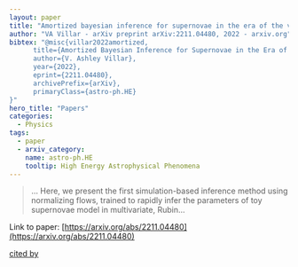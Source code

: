 ```yaml
---
layout: paper
title: "Amortized bayesian inference for supernovae in the era of the vera rubin observatory using normalizing flows"
author: "VA Villar - arXiv preprint arXiv:2211.04480, 2022 - arxiv.org"
bibtex: "@misc{villar2022amortized,
      title={Amortized Bayesian Inference for Supernovae in the Era of the Vera Rubin Observatory Using Normalizing Flows}, 
      author={V. Ashley Villar},
      year={2022},
      eprint={2211.04480},
      archivePrefix={arXiv},
      primaryClass={astro-ph.HE}
}"
hero_title: "Papers"
categories:
  - Physics
tags:
  - paper
  - arxiv_category:
    name: astro-ph.HE
    tooltip: High Energy Astrophysical Phenomena
---
```

>… Here, we present the first simulation-based inference method using normalizing flows, trained to rapidly infer the parameters of toy supernovae model in multivariate, Rubin…

Link to paper: [https://arxiv.org/abs/2211.04480](https://arxiv.org/abs/2211.04480)

[cited by](https://scholar.google.com/scholar?cites=17210040949417357460&as_sdt=5,44&sciodt=0,44&hl=en&num=20)
